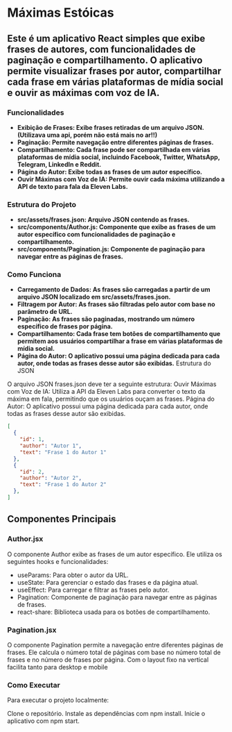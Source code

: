 # Máximas Estóicas

## Este é um aplicativo React simples que exibe frases de autores, com funcionalidades de paginação e compartilhamento. O aplicativo permite visualizar frases por autor, compartilhar cada frase em várias plataformas de mídia social e ouvir as máximas com voz de IA.

### Funcionalidades
 - **Exibição de Frases: Exibe frases retiradas de um arquivo JSON. (Utilizava uma api, porém não está mais no ar!!)** 
 - **Paginação: Permite navegação entre diferentes páginas de frases.** 
 - **Compartilhamento: Cada frase pode ser compartilhada em várias plataformas de mídia social, incluindo Facebook, Twitter, WhatsApp, Telegram, LinkedIn e Reddit.** 
 - **Página do Autor: Exibe todas as frases de um autor específico.** 
 - **Ouvir Máximas com Voz de IA: Permite ouvir cada máxima utilizando a API de texto para fala da Eleven Labs.** 

### Estrutura do Projeto
 - **src/assets/frases.json: Arquivo JSON contendo as frases.**
 - **src/components/Author.js: Componente que exibe as frases de um autor específico com funcionalidades de paginação e compartilhamento.**
 - **src/components/Pagination.js: Componente de paginação para navegar entre as páginas de frases.**

### Como Funciona
 - **Carregamento de Dados: As frases são carregadas a partir de um arquivo JSON localizado em src/assets/frases.json.**
 - **Filtragem por Autor: As frases são filtradas pelo autor com base no parâmetro de URL.**
 - **Paginação: As frases são paginadas, mostrando um número específico de frases por página.**
 - **Compartilhamento: Cada frase tem botões de compartilhamento que permitem aos usuários compartilhar a frase em várias plataformas de mídia social.**
 - **Página do Autor: O aplicativo possui uma página dedicada para cada autor, onde todas as frases desse autor são exibidas.**
Estrutura do JSON

O arquivo JSON frases.json deve ter a seguinte estrutura:
Ouvir Máximas com Voz de IA: Utiliza a API da Eleven Labs para converter o texto da máxima em fala, permitindo que os usuários ouçam as frases.
Página do Autor: O aplicativo possui uma página dedicada para cada autor, onde todas as frases desse autor são exibidas.
```json
[
  {
    "id": 1,
    "author": "Autor 1",
    "text": "Frase 1 do Autor 1"
  },
  {
    "id": 2,
    "author": "Autor 2",
    "text": "Frase 1 do Autor 2"
  },
]
```
## Componentes Principais
### Author.jsx
O componente Author exibe as frases de um autor específico. Ele utiliza os seguintes hooks e funcionalidades:

 - useParams: Para obter o autor da URL.
 - useState: Para gerenciar o estado das frases e da página atual.
 - useEffect: Para carregar e filtrar as frases pelo autor.
 - Pagination: Componente de paginação para navegar entre as páginas de frases.
 - react-share: Biblioteca usada para os botões de compartilhamento.

### Pagination.jsx
O componente Pagination permite a navegação entre diferentes páginas de frases. 
Ele calcula o número total de páginas com base no número total de frases e no número de frases por página.
Com o layout fixo na vertical facilita tanto para desktop e mobile

### Como Executar
Para executar o projeto localmente:

Clone o repositório.
Instale as dependências com npm install.
Inicie o aplicativo com npm start.
